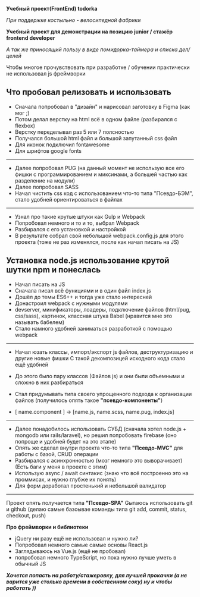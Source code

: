 **Учебный проект(FrontEnd) todorka**

*При поддержке костыльно - велосипедной фабрики*

**Учебный проект для демонстрации на позицию junior / стажёр frontend developer**

*А так же приносящий пользу в виде помидорка-таймера и списка дел/целей*

Чтобы многое прочувствовать при разработке / обучении практически не использовал js фреймворки

Что пробовал релизовать и использовать
---
* Сначала попробовал в "дизайн" и нарисовал заготовку в Figma (как мог ;)
* Потом делал верстку на html всё в одном файле (разбирался с flexbox)
* Верстку переделывал раз 5 или 7 полсностью
* Получался большой html файл и большой запутанный css файл
* Для иконок подключил fontawesome
* Для шрифтов google fonts
---
* Далее попробовал PUG  (на данный момент не использую все его фишки с программированием и миксинами, а большей частью как разделение на модули)
* Далее попробовал SASS
* Начал чистить css код с использованием что-то типа "Псевдо-БЭМ", стало удобней ориентироваться в файлах
---
* Узнал про такие крутые штуки как Gulp и Webpack
* Попробовал немного и то и то, выбрал Webpack
* Разбирался с его установкой и настройкой
* В результате собрал свой небольшой webpack.config.js для этого проекта (тоже не раз изменялся, после как начал писать на JS)

Установка node.js использование крутой шутки npm и понеслась
---
* Начал писать на JS
* Сначала писал всё функциями и в один файл index.js
* Дошёл до темы ES6++ и тогда уже стало интересней
* Донастроил webpack с нужными модулями 
* devserver, минификаторы, лоадеры, подключение файлов (html/pug, css/sass), картинок, классная штука Babel (нравится мне это называть бабелем)
* Стало намного удобней заниматься разработкой с помощью webpack
---
* Начал юзать классы, импорт/экспорт js файлов, деструктуризацию и другие новые фишки
С такой декомпозицей исходного кода стало ещё удобней

* До этого было пару классов (Файлов js) и они были объемными и сложно в них разбираться
* Стал придумывать типа своего упрощенного подхода к организации файлов (получилось опять такое **"псевдо-компоненты"**)
* [ name.component ] -> [name.js, name.scss, name.pug, index.js]
---
* Далее понадобилось использовать СУБД (сначала хотел node.js + mongodb или rails/laravel), но решил попробовать firebase (оно попроще и удобней будет на это этапе)
* Опять же сделал внутри проекта что-то типа **"Псевдо-MVC"** для работы с базой, CRUD операции
* Разбирался c асинхронностью (мозг немного это выворачивает) (Есть баги у меня в проекте с этим)
* Использую async / await синтакис (знаю что всё построенно это на проммисах, и нужно глубже их понять)
* Для форм доработал простенький и небольшой валидатор
---

Проект опять получается типа **"Псевдо-SPA"**
Gытаюсь использовать git и github (делаю самые базоывае команды типа git add, commit, status, checkout, push)


**Про фреймворки и библиотеки**
* jQuery ни разу ещё не использовал и нужно ли?
* Попробовал немного самые самые основы React.js
* Заглядываюсь на Vue.js (ещё не пробовал)
* попробовал немного TypeScript, но пока нужно лучше уметь в обычный JS



***Хочется попасть на работу/стажеровку, для лучшей прокачки***
***(а не варится уже столько времени в собственном соку) ну и чтобы работать ))***